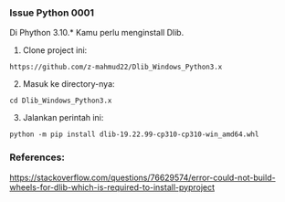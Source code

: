 ### Issue Python 0001
Di Phython 3.10.*
Kamu perlu menginstall Dlib.

1. Clone project ini:
```
https://github.com/z-mahmud22/Dlib_Windows_Python3.x
```
2. Masuk ke directory-nya:
```
cd Dlib_Windows_Python3.x
```
3. Jalankan perintah ini:
```
python -m pip install dlib-19.22.99-cp310-cp310-win_amd64.whl
```

### References:
https://stackoverflow.com/questions/76629574/error-could-not-build-wheels-for-dlib-which-is-required-to-install-pyproject